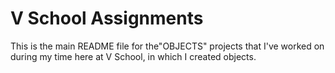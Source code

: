 V School Assignments  
====================

This is the main README file for the"OBJECTS" projects that I've worked on during my time here at V School, in which I created objects.
